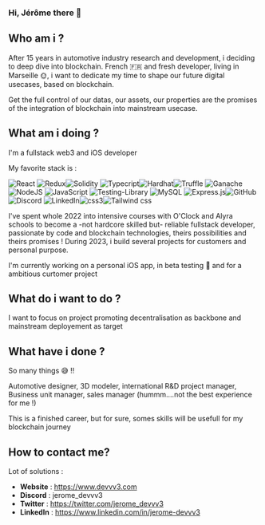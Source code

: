 ### Hi, Jérôme there 👋

## Who am i ?
After 15 years in automotive industry research and development, i deciding to deep dive into blockchain.
French 🇫🇷 and fresh developer, living in Marseille 🌞, i want to dedicate my time to shape our future digital usecases, based on blockchain. 

Get the full control of our datas, our assets, our properties are the promises of the integration of blockchain into mainstream usecase.

## What am i doing ?
I'm a fullstack web3 and iOS developer

My favorite stack is :

<img alt="React" src="https://img.shields.io/badge/react%20-%2320232a.svg?&style=for-the-badge&logo=react&logoColor=%2361DAFB"/> <img alt="Redux" src="https://img.shields.io/badge/Redux-593D88?style=for-the-badge&logo=redux&logoColor=white"/><img alt="Solidity" src="https://img.shields.io/badge/solidity%20-%231b1b1b.svg?&style=for-the-badge&logo=Solidity&logoColor=636363"/> <img alt="Typecript" src="https://img.shields.io/badge/-TYPESCRIPT-blue"/><img alt="Hardhat" src="https://img.shields.io/badge/-HARDHAT-yellow"/><img alt="Truffle" src="https://img.shields.io/badge/truffle%20-%232369E6D2.svg?&style=for-the-badge&logo=Truffle&logoColor=%2369E6D2"/> <img alt="Ganache" src="https://img.shields.io/badge/ganache%20-%23E5A562.svg?&style=for-the-badge&logo=Ganache&logoColor=%23E5A562"/> <img alt="NodeJS" src="https://img.shields.io/badge/node.js%20-%2343853D.svg?&style=for-the-badge&logo=node.js&logoColor=white"/> <img alt="JavaScript" src="https://img.shields.io/badge/javascript%20-%23323330.svg?&style=for-the-badge&logo=javascript&logoColor=%23F7DF1E"/> <img alt="Testing-Library" src="https://img.shields.io/badge/-Testing%20Library-%23E33332?&style=for-the-badge&logo=testing-library&logoColor=white"/> <img alt="MySQL" src="https://img.shields.io/badge/mysql-%2300f.svg?&style=for-the-badge&logo=mysql&logoColor=white"/>  <img alt="Express.js" src="https://img.shields.io/badge/express.js%20-%23404d59.svg?&style=for-the-badge"/><img alt="GitHub" src="https://img.shields.io/badge/github%20-%23121011.svg?&style=for-the-badge&logo=github&logoColor=white"/> <img alt="Discord" src="https://img.shields.io/badge/%3CServer%3E%20-%237289DA.svg?&style=for-the-badge&logo=discord&logoColor=white"/> <img alt="LinkedIn" src="https://img.shields.io/badge/linkedin%20-%230077B5.svg?&style=for-the-badge&logo=linkedin&logoColor=white"/><img alt="css3" src="https://img.shields.io/badge/CSS3-1572B6?style=for-the-badge&logo=css3&logoColor=white"><img alt="Tailwind css" src="https://img.shields.io/badge/Tailwind_CSS-38B2AC?style=for-the-badge&logo=tailwind-css&logoColor=white">

I've spent whole 2022 into intensive courses with O'Clock and Alyra schools to become a -not hardcore skilled but- reliable fullstack developer, passionate by code and blockchain technologies, theirs possibilities and theirs promises !
During 2023, i build several projects for customers and personal purpose.

I'm currently working on a personal iOS app, in beta testing 🚀 and for a ambitious curtomer project
  

## What do i want to do ?

I want to focus on project promoting decentralisation as backbone and mainstream deployement as target
  
## What have i done ?
So many things 😅 !!

Automotive designer, 3D modeler, international R&D project manager, Business unit manager, sales manager (hummm....not the best experience for me !)

This is a finished career, but for sure, somes skills will be usefull for my blockchain journey
  

## How to contact me?
Lot of solutions :
- **Website** : https://www.devvv3.com
- **Discord** : jerome_devvv3
- **Twitter** : https://twitter.com/jerome_devvv3
- **LinkedIn** : https://www.linkedin.com/in/jerome-devvv3

<!--
**JeromeJULIEN/JeromeJULIEN** is a ✨ _special_ ✨ repository because its `README.md` (this file) appears on your GitHub profile.

Here are some ideas to get you started:

- 🔭 I’m currently working on ...
- 🌱 I’m currently learning ...
- 👯 I’m looking to collaborate on ...
- 🤔 I’m looking for help with ...
- 💬 Ask me about ...
- 📫 How to reach me: ...
- 😄 Pronouns: ...
- ⚡ Fun fact: ...
-->

